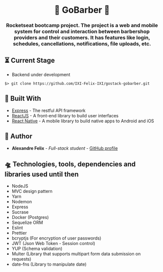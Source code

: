 <h1 align="center">
  💈    GoBarber    💈
</h1>

<h3 align="center">
  Rocketseat bootcamp project. The project is a web and mobile system for control and interaction between barbershop providers and their customers. It has features like login, schedules, cancellations, notifications, file uploads, etc.
</h3>

## ⏳ Current Stage

* Backend under development

```
$> git clone https://github.com/IXI-Felix-IXI/gostack-gobarber.git
```

## 🔨 Built With

* [Express](http://www.dropwizard.io/1.0.2/docs/) - The restful API framework
* [ReactJS](https://pt-br.reactjs.org/) - A front-end library to build user interfaces
* [React Native](https://facebook.github.io/react-native/) - A mobile library to build native apps to Android and iOS


## 🧙 Author

* **Alexandre Felix** - *Full-stack student* - [GitHub profile](https://github.com/IXI-Felix-IXI)


## 🛸 Technologies, tools, dependencies and libraries used until then

* NodeJS
* MVC design pattern
* Yarn
* Nodemon
* Express
* Sucrase
* Docker (Postgres)
* Sequelize ORM
* Eslint
* Prettier
* bcryptjs (For encryption of user passwords)
* JWT (Json Web Token - Session control)
* YUP (Schema validation)
* Multer (Library that supports multipart form data submission on requests)
* date-fns (Library to manipulate date)
